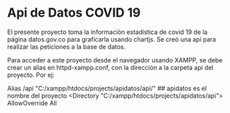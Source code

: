 # Api de Datos COVID 19

El presente proyecto toma la información estadística de covid 19 de la página datos.gov.co para graficarla usando chartjs. Se creó una api para realizar las peticiones a la base de datos.

Para acceder a este proyecto desde el navegador usando XAMPP, se debe crear un alias en httpd-xampp.conf,
con la dirección a la carpeta api del proyecto. Por ej:

Alias /api "C:/xampp/htdocs/projects/apidatos/api/"     ## apidatos es el nombre del proyecto
<Directory "C:/xampp/htdocs/projects/apidatos/api">
AllowOverride All
</Directory>